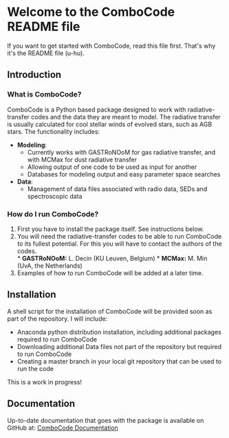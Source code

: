 # Welcome to the ComboCode README file
If you want to get started with ComboCode, read this file first. That's why it's the README file (u-hu).

## Introduction
### What is ComboCode?
ComboCode is a Python based package designed to work with radiative-transfer codes and the data they are meant to model. 
The radiative transfer is usually calculated for cool stellar winds of evolved stars, such as AGB stars.
The functionality includes:
* <b>Modeling</b>:
    - Currently works with GASTRoNOoM for gas radiative transfer, and with MCMax for dust radiative transfer
    - Allowing output of one code to be used as input for another
    - Databases for modeling output and easy parameter space searches
* <b>Data</b>: 
    - Management of data files associated with radio data, SEDs and spectroscopic data

### How do I run ComboCode?
<ol>
<li>First you have to install the package itself. See instructions below.</li>
<li>You will need the radiative-transfer codes to be able to run ComboCode to its fullest potential. For this you will
have to contact the authors of the codes.</li>
    * <b> GASTRoNOoM:</b> L. Decin (KU Leuven, Belgium) 
    * <b> MCMax:</b> M. Min (UvA, the Netherlands)
<li>Examples of how to run ComboCode will be added at a later time.</li>
</ol>



## Installation
A shell script for the installation of ComboCode will be provided soon as part of the repository. I will include: 
* Anaconda python distribution installation, including additional packages required to run ComboCode
* Downloading additional Data files not part of the repository but required to run ComboCode
* Creating a master branch in your local git repository that can be used to run the code

This is a work in progress!

## Documentation
Up-to-date documentation that goes with the package is available on GitHub at:
<a href="https://robinlombaert.github.io/ComboCode"> ComboCode Documentation</a>
